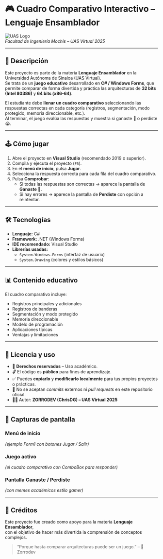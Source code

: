# 🎮 Cuadro Comparativo Interactivo – Lenguaje Ensamblador

![UAS Logo](https://www.uas.edu.mx/images/uas.png)  
*Facultad de Ingeniería Mochis – UAS Virtual 2025*

---

## 📖 Descripción
Este proyecto es parte de la materia **Lenguaje Ensamblador** en la Universidad Autónoma de Sinaloa (UAS Virtual).  
Se trata de un **juego educativo** desarrollado en **C# / Windows Forms**, que permite comparar de forma divertida y práctica las arquitecturas de **32 bits (Intel 80386)** y **64 bits (x86-64)**.  

El estudiante debe **llenar un cuadro comparativo** seleccionando las respuestas correctas en cada categoría (registros, segmentación, modo protegido, memoria direccionable, etc.).  
Al terminar, el juego evalúa las respuestas y muestra si ganaste 🎉 o perdiste 😭.

---

## 🕹️ Cómo jugar
1. Abre el proyecto en **Visual Studio** (recomendado 2019 o superior).  
2. Compila y ejecuta el proyecto (`F5`).  
3. En el **menú de inicio**, pulsa **Jugar**.  
4. Selecciona la respuesta correcta para cada fila del cuadro comparativo.  
5. Pulsa **Comprobar**:  
   - Si todas las respuestas son correctas → aparece la pantalla de **Ganaste** 🎊.  
   - Si hay errores → aparece la pantalla de **Perdiste** con opción a reintentar.

---

## 🛠️ Tecnologías
- **Lenguaje:** C#  
- **Framework:** .NET (Windows Forms)  
- **IDE recomendado:** Visual Studio  
- **Librerías usadas:**  
  - `System.Windows.Forms` (interfaz de usuario)  
  - `System.Drawing` (colores y estilos básicos)

---

## 📊 Contenido educativo
El cuadro comparativo incluye:
- Registros principales y adicionales  
- Registros de banderas  
- Segmentación y modo protegido  
- Memoria direccionable  
- Modelo de programación  
- Aplicaciones típicas  
- Ventajas y limitaciones  

---

## 📜 Licencia y uso
- 📌 **Derechos reservados** – Uso académico.  
- 🔓 El código es **público** para fines de aprendizaje.  
- ✅ Puedes **copiarlo** y **modificarlo localmente** para tus propios proyectos o prácticas.  
- 🚫 No se aceptan *commits* externos ni *pull requests* en este repositorio oficial.  
- 👨‍💻 Autor: **ZORRODEV (ChrisDG) – UAS Virtual 2025**  

---

## 📸 Capturas de pantalla
### Menú de inicio
*(ejemplo  Form1 con botones Jugar / Salir)*  

### Juego activo
*(el cuadro comparativo con ComboBox para responder)*  

### Pantalla Ganaste / Perdiste
*(con memes académicos estilo gamer)*  

---

## 🚀 Créditos
Este proyecto fue creado como apoyo para la materia **Lenguaje Ensamblador**,  
con el objetivo de hacer más divertida la comprensión de conceptos complejos.  

> “Porque hasta comparar arquitecturas puede ser un juego.” – 🦊 Zorrodev

